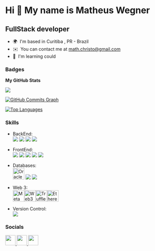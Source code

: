 Hi 👋 My name is Matheus Wegner
===============================
FullStack developer
-------------------
* 🌍  I'm based in Curitiba , PR - Brazil
* ✉️  You can contact me at [math.christo@gmail.com](mailto:math.christo@gmail.com)
* 🧠  I'm learning could


### Badges

<b>My GitHub Stats</b>

<a href="http://www.github.com/matheusWegner"><img src="https://github-readme-streak-stats.herokuapp.com/?user=matheusWegner&stroke=ffffff&background=1c1917&ring=0891b2&fire=0891b2&currStreakNum=ffffff&currStreakLabel=0891b2&sideNums=ffffff&sideLabels=ffffff&dates=ffffff&hide_border=true" /></a>

<a href="http://www.github.com/matheusWegner"><img src="https://github-readme-activity-graph.cyclic.app/graph?username=matheusWegner&bg_color=1c1917&color=ffffff&line=0891b2&point=ffffff&area_color=1c1917&area=true&hide_border=true&custom_title=GitHub%20Commits%20Graph" alt="GitHub Commits Graph" /></a>

<a href="https://github.com/matheusWegner" align="left"><img src="https://github-readme-stats.vercel.app/api/top-langs/?username=matheusWegner&langs_count=10&title_color=0891b2&text_color=ffffff&icon_color=0891b2&bg_color=1c1917&hide_border=true&locale=en&custom_title=Top%20%Languages" alt="Top Languages" /></a>

### Skills
<ul> 
  <li>
  <p dir="auto">BackEnd:<br>
<a target="_blank" rel="noopener noreferrer nofollow" href="https://camo.githubusercontent.com/29f4bdfbd7dd2ed5be81e4a8c67e6333760845c51902e36f18682e95442dbfcf/68747470733a2f2f696d672e736869656c64732e696f2f62616467652f4a6176612d4544384230303f7374796c653d666f722d7468652d6261646765266c6f676f3d6a617661266c6f676f436f6c6f723d7768697465"><img src="https://camo.githubusercontent.com/29f4bdfbd7dd2ed5be81e4a8c67e6333760845c51902e36f18682e95442dbfcf/68747470733a2f2f696d672e736869656c64732e696f2f62616467652f4a6176612d4544384230303f7374796c653d666f722d7468652d6261646765266c6f676f3d6a617661266c6f676f436f6c6f723d7768697465" data-canonical-src="https://img.shields.io/badge/Java-ED8B00?style=for-the-badge&amp;logo=java&amp;logoColor=white" style="max-width: 100%;"></a> 
  <a target="_blank" rel="noopener noreferrer nofollow" href="https://camo.githubusercontent.com/0eca6769e181842d27850c17afc037ecf3f09ba26a1b508c6854d0cce31694cb/68747470733a2f2f696d672e736869656c64732e696f2f62616467652f537072696e672d3644423333463f7374796c653d666f722d7468652d6261646765266c6f676f3d737072696e67266c6f676f436f6c6f723d7768697465"><img src="https://camo.githubusercontent.com/0eca6769e181842d27850c17afc037ecf3f09ba26a1b508c6854d0cce31694cb/68747470733a2f2f696d672e736869656c64732e696f2f62616467652f537072696e672d3644423333463f7374796c653d666f722d7468652d6261646765266c6f676f3d737072696e67266c6f676f436f6c6f723d7768697465" data-canonical-src="https://img.shields.io/badge/Spring-6DB33F?style=for-the-badge&amp;logo=spring&amp;logoColor=white" style="max-width: 100%;"></a> <a target="_blank" rel="noopener noreferrer nofollow" href="https://camo.githubusercontent.com/3f09cff070945b6663fff7c4f87ccd228a8debbc141bd5706a330734c64a99bb/68747470733a2f2f696d672e736869656c64732e696f2f62616467652f4e6f64652e6a732d3433383533443f7374796c653d666f722d7468652d6261646765266c6f676f3d6e6f64652e6a73266c6f676f436f6c6f723d7768697465"><img src="https://camo.githubusercontent.com/3f09cff070945b6663fff7c4f87ccd228a8debbc141bd5706a330734c64a99bb/68747470733a2f2f696d672e736869656c64732e696f2f62616467652f4e6f64652e6a732d3433383533443f7374796c653d666f722d7468652d6261646765266c6f676f3d6e6f64652e6a73266c6f676f436f6c6f723d7768697465" data-canonical-src="https://img.shields.io/badge/Node.js-43853D?style=for-the-badge&amp;logo=node.js&amp;logoColor=white" style="max-width: 100%;"></a> <a target="_blank" rel="noopener noreferrer nofollow" href="https://camo.githubusercontent.com/8e77945348567678f7ac7879dfb294400492ed429d16392c98db21a7c00934d2/68747470733a2f2f696d672e736869656c64732e696f2f62616467652f547970655363726970742d3030374143433f7374796c653d666f722d7468652d6261646765266c6f676f3d74797065736372697074266c6f676f436f6c6f723d7768697465"><img src="https://camo.githubusercontent.com/8e77945348567678f7ac7879dfb294400492ed429d16392c98db21a7c00934d2/68747470733a2f2f696d672e736869656c64732e696f2f62616467652f547970655363726970742d3030374143433f7374796c653d666f722d7468652d6261646765266c6f676f3d74797065736372697074266c6f676f436f6c6f723d7768697465" data-canonical-src="https://img.shields.io/badge/TypeScript-007ACC?style=for-the-badge&amp;logo=typescript&amp;logoColor=white" style="max-width: 100%;"></a></p>
</li>
  <li>
  <p dir="auto">FrontEnd:<br>
<a target="_blank" rel="noopener noreferrer nofollow" href="https://camo.githubusercontent.com/fa5be43dba8c79ff20be3296cd185fdce664d326a62548d8bfaccf20ab9495cd/68747470733a2f2f696d672e736869656c64732e696f2f62616467652f416e67756c61722d4444303033313f7374796c653d666f722d7468652d6261646765266c6f676f3d616e67756c6172266c6f676f436f6c6f723d7768697465"><img src="https://camo.githubusercontent.com/fa5be43dba8c79ff20be3296cd185fdce664d326a62548d8bfaccf20ab9495cd/68747470733a2f2f696d672e736869656c64732e696f2f62616467652f416e67756c61722d4444303033313f7374796c653d666f722d7468652d6261646765266c6f676f3d616e67756c6172266c6f676f436f6c6f723d7768697465" data-canonical-src="https://img.shields.io/badge/Angular-DD0031?style=for-the-badge&amp;logo=angular&amp;logoColor=white" style="max-width: 100%;"></a> <a target="_blank" rel="noopener noreferrer nofollow" href="https://camo.githubusercontent.com/10c7a8fa2cf317cc7c4af6f13efac086a9f0ea010f0dfc746c94e5cde310b339/68747470733a2f2f696d672e736869656c64732e696f2f62616467652f48544d4c352d4533344632363f7374796c653d666f722d7468652d6261646765266c6f676f3d68746d6c35266c6f676f436f6c6f723d7768697465"><img src="https://camo.githubusercontent.com/10c7a8fa2cf317cc7c4af6f13efac086a9f0ea010f0dfc746c94e5cde310b339/68747470733a2f2f696d672e736869656c64732e696f2f62616467652f48544d4c352d4533344632363f7374796c653d666f722d7468652d6261646765266c6f676f3d68746d6c35266c6f676f436f6c6f723d7768697465" data-canonical-src="https://img.shields.io/badge/HTML5-E34F26?style=for-the-badge&amp;logo=html5&amp;logoColor=white" style="max-width: 100%;"></a> <a target="_blank" rel="noopener noreferrer nofollow" href="https://camo.githubusercontent.com/001d4637c08910acf414f12a1682879a1f99867f6f9a3550f0541e7d03dd34a2/68747470733a2f2f696d672e736869656c64732e696f2f62616467652f435353332d3135373242363f7374796c653d666f722d7468652d6261646765266c6f676f3d63737333266c6f676f436f6c6f723d7768697465"><img src="https://camo.githubusercontent.com/001d4637c08910acf414f12a1682879a1f99867f6f9a3550f0541e7d03dd34a2/68747470733a2f2f696d672e736869656c64732e696f2f62616467652f435353332d3135373242363f7374796c653d666f722d7468652d6261646765266c6f676f3d63737333266c6f676f436f6c6f723d7768697465" data-canonical-src="https://img.shields.io/badge/CSS3-1572B6?style=for-the-badge&amp;logo=css3&amp;logoColor=white" style="max-width: 100%;"></a>  <a target="_blank" rel="noopener noreferrer nofollow" href="https://camo.githubusercontent.com/b50d4b5449ac9bed0fc02238425fd56db93011d5019563595023ff0bb1a02162/68747470733a2f2f696d672e736869656c64732e696f2f62616467652f4a6176615363726970742d4637444631453f7374796c653d666f722d7468652d6261646765266c6f676f3d6a617661736372697074266c6f676f436f6c6f723d626c61636b"><img src="https://camo.githubusercontent.com/b50d4b5449ac9bed0fc02238425fd56db93011d5019563595023ff0bb1a02162/68747470733a2f2f696d672e736869656c64732e696f2f62616467652f4a6176615363726970742d4637444631453f7374796c653d666f722d7468652d6261646765266c6f676f3d6a617661736372697074266c6f676f436f6c6f723d626c61636b" data-canonical-src="https://img.shields.io/badge/JavaScript-F7DF1E?style=for-the-badge&amp;logo=javascript&amp;logoColor=black" style="max-width: 100%;"></a> <a target="_blank" rel="noopener noreferrer nofollow" href="https://camo.githubusercontent.com/4520a7028dfc78ec3ba2e270799b3727038981fe3e0a9bf7d701b1ad70bceef7/68747470733a2f2f696d672e736869656c64732e696f2f62616467652f426f6f7473747261702d3536334437433f7374796c653d666f722d7468652d6261646765266c6f676f3d626f6f747374726170266c6f676f436f6c6f723d7768697465"><img src="https://camo.githubusercontent.com/4520a7028dfc78ec3ba2e270799b3727038981fe3e0a9bf7d701b1ad70bceef7/68747470733a2f2f696d672e736869656c64732e696f2f62616467652f426f6f7473747261702d3536334437433f7374796c653d666f722d7468652d6261646765266c6f676f3d626f6f747374726170266c6f676f436f6c6f723d7768697465" data-canonical-src="https://img.shields.io/badge/Bootstrap-563D7C?style=for-the-badge&amp;logo=bootstrap&amp;logoColor=white" style="max-width: 100%;"></a>
 </p>
</li>
<li>
 <p dir="auto">Databases:<br>
<a href="https://www.oracle.com/uk/index.html" target="_blank" rel="noreferrer"><img src="https://raw.githubusercontent.com/danielcranney/readme-generator/main/public/icons/skills/oracle-colored.svg" alt="Oracle" width="36" height="36"></a> <a target="_blank" rel="noopener noreferrer nofollow" href="https://camo.githubusercontent.com/4aed80090cf6326364d8fbc173e9d307293da717b071823b37d3514afcbcd98e/68747470733a2f2f696d672e736869656c64732e696f2f62616467652f506f737467726553514c2d3331363139323f7374796c653d666f722d7468652d6261646765266c6f676f3d706f737467726573716c266c6f676f436f6c6f723d7768697465"><img src="https://camo.githubusercontent.com/4aed80090cf6326364d8fbc173e9d307293da717b071823b37d3514afcbcd98e/68747470733a2f2f696d672e736869656c64732e696f2f62616467652f506f737467726553514c2d3331363139323f7374796c653d666f722d7468652d6261646765266c6f676f3d706f737467726573716c266c6f676f436f6c6f723d7768697465" data-canonical-src="https://img.shields.io/badge/PostgreSQL-316192?style=for-the-badge&amp;logo=postgresql&amp;logoColor=white" style="max-width: 100%;"></a> <a target="_blank" rel="noopener noreferrer nofollow" href="https://camo.githubusercontent.com/7b3413138bcae5072308005d6aa3cabc21f1c82f60d8cf06807732fa8b9894bf/68747470733a2f2f696d672e736869656c64732e696f2f62616467652f4d6f6e676f44422d3445413934423f7374796c653d666f722d7468652d6261646765266c6f676f3d6d6f6e676f6462266c6f676f436f6c6f723d7768697465"><img src="https://camo.githubusercontent.com/7b3413138bcae5072308005d6aa3cabc21f1c82f60d8cf06807732fa8b9894bf/68747470733a2f2f696d672e736869656c64732e696f2f62616467652f4d6f6e676f44422d3445413934423f7374796c653d666f722d7468652d6261646765266c6f676f3d6d6f6e676f6462266c6f676f436f6c6f723d7768697465" data-canonical-src="https://img.shields.io/badge/MongoDB-4EA94B?style=for-the-badge&amp;logo=mongodb&amp;logoColor=white" style="max-width: 100%;"></a>
 </p>
</li>
<li>
 <p dir="auto">Web 3:<br>
  <a href="https://metamask.io/" target="_blank" rel="noreferrer"><img src="https://raw.githubusercontent.com/danielcranney/readme-generator/main/public/icons/skills/metamask-colored.svg" width="36" height="36" alt="MetaMask" /></a><a href="https://web3js.readthedocs.io/en/v1.7.1/#" target="_blank" rel="noreferrer"><img src="https://raw.githubusercontent.com/danielcranney/readme-generator/main/public/icons/skills/web3js-colored.svg" width="36" height="36" alt="Web3Js" /></a><a href="https://trufflesuite.com" target="_blank" rel="noreferrer"><img src="https://raw.githubusercontent.com/danielcranney/readme-generator/main/public/icons/skills/truffle-colored.svg" width="36" height="36" alt="Truffle" /></a><a href="https://ethereum.org/en/" target="_blank" rel="noreferrer"><img src="https://raw.githubusercontent.com/danielcranney/readme-generator/main/public/icons/skills/ethereum-colored.svg" width="36" height="36" alt="Ethereum" /></a></p>
 </p>
  

</li>
<li>
 <p dir="auto">Version Control:<br>
  <a target="_blank" rel="noopener noreferrer nofollow" href="https://camo.githubusercontent.com/b0fb9ad6573ab51d6f22e6fcee7089903fc245c8ef5721219e061a223477e0ad/68747470733a2f2f696d672e736869656c64732e696f2f62616467652f4749542d4534344333303f7374796c653d666f722d7468652d6261646765266c6f676f3d676974266c6f676f436f6c6f723d7768697465"><img src="https://camo.githubusercontent.com/b0fb9ad6573ab51d6f22e6fcee7089903fc245c8ef5721219e061a223477e0ad/68747470733a2f2f696d672e736869656c64732e696f2f62616467652f4749542d4534344333303f7374796c653d666f722d7468652d6261646765266c6f676f3d676974266c6f676f436f6c6f723d7768697465" data-canonical-src="https://img.shields.io/badge/GIT-E44C30?style=for-the-badge&amp;logo=git&amp;logoColor=white" style="max-width: 100%;"></a>
 </p>
  

</li>
</ul>

### Socials
<p align="left"> <a href="https://discord.com/users/matfeus" target="_blank" rel="noreferrer"> <picture> <source media="(prefers-color-scheme: dark)" srcset="https://raw.githubusercontent.com/danielcranney/readme-generator/main/public/icons/socials/discord-dark.svg" /> <source media="(prefers-color-scheme: light)" srcset="https://raw.githubusercontent.com/danielcranney/readme-generator/main/public/icons/socials/discord.svg" /> <img src="https://raw.githubusercontent.com/danielcranney/readme-generator/main/public/icons/socials/discord.svg" width="32" height="32" /> </picture> </a> <a href="https://www.github.com/matheusWegner" target="_blank" rel="noreferrer"> <picture> <source media="(prefers-color-scheme: dark)" srcset="https://raw.githubusercontent.com/danielcranney/readme-generator/main/public/icons/socials/github-dark.svg" /> <source media="(prefers-color-scheme: light)" srcset="https://raw.githubusercontent.com/danielcranney/readme-generator/main/public/icons/socials/github.svg" /> <img src="https://raw.githubusercontent.com/danielcranney/readme-generator/main/public/icons/socials/github.svg" width="32" height="32" /> </picture> </a> <a href="https://www.linkedin.com/in/matheus-wegner-146269179/" target="_blank" rel="noreferrer"> <picture> <source media="(prefers-color-scheme: dark)" srcset="https://raw.githubusercontent.com/danielcranney/readme-generator/main/public/icons/socials/linkedin-dark.svg" /> <source media="(prefers-color-scheme: light)" srcset="https://raw.githubusercontent.com/danielcranney/readme-generator/main/public/icons/socials/linkedin.svg" /> <img src="https://raw.githubusercontent.com/danielcranney/readme-generator/main/public/icons/socials/linkedin.svg" width="32" height="32" /> </picture> </a></p>
